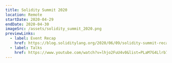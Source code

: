 ```yaml
---
title: Solidity Summit 2020
location: Remote
startDate: 2020-04-29
endDate: 2020-04-30
imageSrc: /assets/solidity_summit_2020.png
previewLinks:
  - label: Event Recap
    href: https://blog.soliditylang.org/2020/06/09/solidity-summit-recap/
  - label: Talks
    href: https://www.youtube.com/watch?v=lhjo2FuU4v0&list=PLaM7G4Llrb7xlGxwlYGTy1T-GHpytE3RC
---
```


